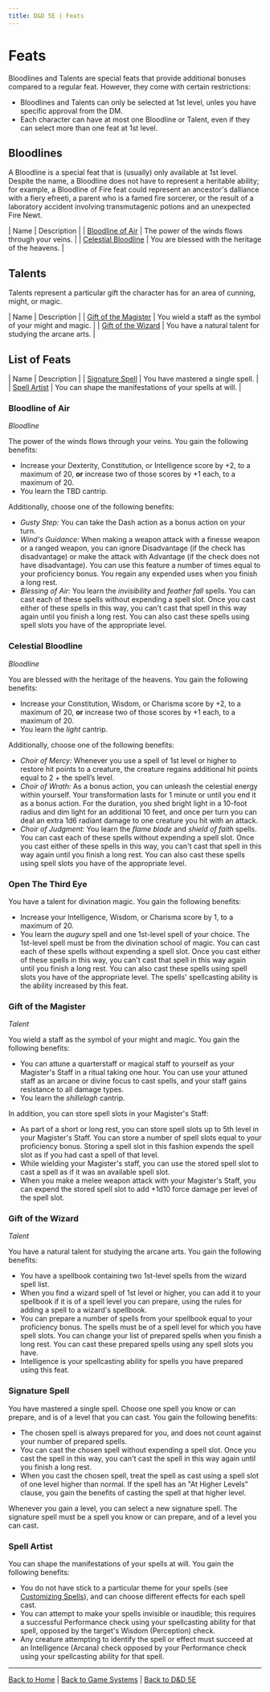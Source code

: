 ```yaml
---
title: D&D 5E | Feats
---
```


# Feats

Bloodlines and Talents are special feats that provide additional bonuses compared to a regular feat. However, they come with certain restrictions:

- Bloodlines and Talents can only be selected at 1st level, unles you have specific approval from the DM.
- Each character can have at most one Bloodline or Talent, even if they can select more than one feat at 1st level.

## Bloodlines

A Bloodline is a special feat that is (usually) only available at 1st level. Despite the name, a Bloodline does not have to represent a heritable ability; for example, a Bloodline of Fire feat could represent an ancestor's dalliance with a fiery efreeti, a parent who is a famed fire sorcerer, or the result of a laboratory accident involving transmutagenic potions and an unexpected Fire Newt.

| Name | Description |
| [Bloodline of Air](#bloodline-of-air) | The power of the winds flows through your veins. |
| [Celestial Bloodline](#celestial-bloodline) | You are blessed with the heritage of the heavens. |

## Talents

Talents represent a particular gift the character has for an area of cunning, might, or magic.

| Name | Description |
| [Gift of the Magister](#gift-of-the-magister) | You wield a staff as the symbol of your might and magic. |
| [Gift of the Wizard](#gift-of-the-wizard) | You have a natural talent for studying the arcane arts. |

## List of Feats

| Name | Description |
| [Signature Spell](#signature-spell) | You have mastered a single spell. |
| [Spell Artist](#spell-artist) | You can shape the manifestations of your spells at will. |

### Bloodline of Air

*Bloodline*

The power of the winds flows through your veins. You gain the following benefits:

- Increase your Dexterity, Constitution, or Intelligence score by +2, to a maximum of 20, **or** increase two of those scores by +1 each, to a maximum of 20.
- You learn the TBD cantrip.

Additionally, choose one of the following benefits:

- *Gusty Step:* You can take the Dash action as a bonus action on your turn.
- *Wind's Guidance:* When making a weapon attack with a finesse weapon or a ranged weapon, you can ignore Disadvantage (if the check has disadvantage) or make the attack with Advantage (if the check does not have disadvantage). You can use this feature a number of times equal to your proficiency bonus. You regain any expended uses when you finish a long rest.
- *Blessing of Air:* You learn the *invisibility* and *feather fall* spells. You can cast each of these spells without expending a spell slot. Once you cast either of these spells in this way, you can't cast that spell in this way again until you finish a long rest. You can also cast these spells using spell slots you have of the appropriate level.

### Celestial Bloodline

*Bloodline*

You are blessed with the heritage of the heavens. You gain the following benefits:

- Increase your Constitution, Wisdom, or Charisma score by +2, to a maximum of 20, **or** increase two of those scores by +1 each, to a maximum of 20.
- You learn the *light* cantrip.

Additionally, choose one of the following benefits:

- *Choir of Mercy:* Whenever you use a spell of 1st level or higher to restore hit points to a creature, the creature regains additional hit points equal to 2 + the spell’s level.
- *Choir of Wrath:* As a bonus action, you can unleash the celestial energy within yourself. Your transformation lasts for 1 minute or until you end it as a bonus action. For the duration, you shed bright light in a 10-foot radius and dim light for an additional 10 feet, and once per turn you can deal an extra 1d6 radiant damage to one creature you hit with an attack.
- *Choir of Judgment:* You learn the *flame blade* and *shield of faith* spells. You can cast each of these spells without expending a spell slot. Once you cast either of these spells in this way, you can't cast that spell in this way again until you finish a long rest. You can also cast these spells using spell slots you have of the appropriate level.

<!-- ### Celestial Resistance -->

<!-- ### Draconic Bloodline -->

<!-- ### Infernal Bloodline -->

<!-- ### Manifest Wings -->

### Open The Third Eye

You have a talent for divination magic. You gain the following benefits:

- Increase your Intelligence, Wisdom, or Charisma score by 1, to a maximum of 20.
- You learn the *augury* spell and one 1st-level spell of your choice. The 1st-level spell must be from the divination school of magic. You can cast each of these spells without expending a spell slot. Once you cast either of these spells in this way, you can't cast that spell in this way again until you finish a long rest. You can also cast these spells using spell slots you have of the appropriate level. The spells' spellcasting ability is the ability increased by this feat.

### Gift of the Magister

*Talent*

You wield a staff as the symbol of your might and magic. You gain the following benefits:

- You can attune a quarterstaff or magical staff to yourself as your Magister's Staff in a ritual taking one hour. You can use your attuned staff as an arcane or divine focus to cast spells, and your staff gains resistance to all damage types.
- You learn the *shillelagh* cantrip.

In addition, you can store spell slots in your Magister's Staff:

- As part of a short or long rest, you can store spell slots up to 5th level in your Magister's Staff. You can store a number of spell slots equal to your proficiency bonus. Storing a spell slot in this fashion expends the spell slot as if you had cast a spell of that level.
- While wielding your Magister's staff, you can use the stored spell slot to cast a spell as if it was an available spell slot.
- When you make a melee weapon attack with your Magister's Staff, you can expend the stored spell slot to add +1d10 force damage per level of the spell slot.

### Gift of the Wizard

*Talent*

You have a natural talent for studying the arcane arts. You gain the following benefits:

- You have a spellbook containing two 1st-level spells from the wizard spell list.
- When you find a wizard spell of 1st level or higher, you can add it to your spellbook if it is of a spell level you can prepare, using the rules for adding a spell to a wizard's spellbook.
- You can prepare a number of spells from your spellbook equal to your proficiency bonus. The spells must be of a spell level for which you have spell slots. You can change your list of prepared spells when you finish a long rest. You can cast these prepared spells using any spell slots you have.
- Intelligence is your spellcasting ability for spells you have prepared using this feat.

### Signature Spell

You have mastered a single spell. Choose one spell you know or can prepare, and is of a level that you can cast. You gain the following benefits:

- The chosen spell is always prepared for you, and does not count against your number of prepared spells.
- You can cast the chosen spell without expending a spell slot. Once you cast the spell in this way, you can't cast the spell in this way again until you finish a long rest.
- When you cast the chosen spell, treat the spell as cast using a spell slot of one level higher than normal. If the spell has an "At Higher Levels" clause, you gain the benefits of casting the spell at that higher level.

Whenever you gain a level, you can select a new signature spell. The signature spell must be a spell you know or can prepare, and of a level you can cast.

### Spell Artist

You can shape the manifestations of your spells at will. You gain the following benefits:

- You do not have stick to a particular theme for your spells (see [Customizing Spells](./spells#customizing-spells)), and can choose different effects for each spell cast.
- You can attempt to make your spells invisible or inaudible; this requires a successful Performance check using your spellcasting ability for that spell, opposed by the target's Wisdom (Perception) check.
- Any creature attempting to identify the spell or effect must succeed at an Intelligence (Arcana) check opposed by your Performance check using your spellcasting ability for that spell.

---

[Back to Home]({{site.baseurl}}/)
|
[Back to Game Systems]({{site.baseurl}}/systems)
|
[Back to D&D 5E]({{site.baseurl}}/systems/5e)
